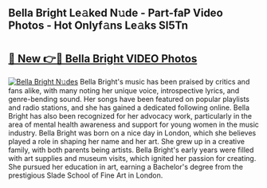 ## Bella Bright Le𝚊ked N𝚞de - Part-faP Video Photos - Hot Onlyf𝚊ns Le𝚊ks SI5Tn

# <h2><a href="http://ab47339.deff.icu/?id=Bella+Bright">🔗 New 👉🔴 Bella Bright VIDEO Photos</a></h2>

[![Bella Bright N𝚞des](https://i.imgur.com/rIISA9y.gif)](http://ab47339.deff.icu/?id=Bella+Bright)
Bella Bright's music has been praised by critics and fans alike, with many noting her unique voice, introspective lyrics, and genre-bending sound. Her songs have been featured on popular playlists and radio stations, and she has gained a dedicated following online. Bella Bright has also been recognized for her advocacy work, particularly in the area of mental health awareness and support for young women in the music industry. Bella Bright was born on a nice day in London, which she believes played a role in shaping her name and her art. She grew up in a creative family, with both parents being artists. Bella Bright's early years were filled with art supplies and museum visits, which ignited her passion for creating. She pursued her education in art, earning a Bachelor's degree from the prestigious Slade School of Fine Art in London.
